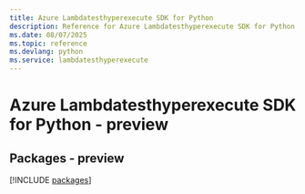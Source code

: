 ```yaml
---
title: Azure Lambdatesthyperexecute SDK for Python
description: Reference for Azure Lambdatesthyperexecute SDK for Python
ms.date: 08/07/2025
ms.topic: reference
ms.devlang: python
ms.service: lambdatesthyperexecute
---
```

# Azure Lambdatesthyperexecute SDK for Python - preview
## Packages - preview
[!INCLUDE [packages](lambdatesthyperexecute-index.md)]